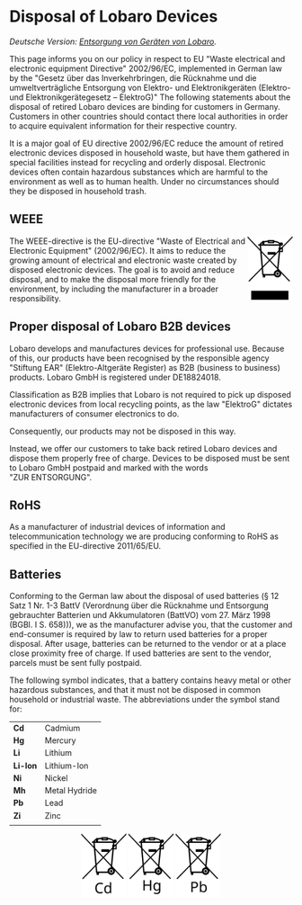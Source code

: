 # Disposal of Lobaro Devices

*Deutsche Version: [Entsorgung von Geräten von Lobaro](weee-entsorgung.md).*

This page informs you on our policy in respect to EU 
"Waste electrical and electronic equipment Directive" 2002/96/EC, 
implemented in German law by the 
"Gesetz über das Inverkehrbringen, die Rücknahme und 
	die umweltverträgliche Entsorgung von Elektro- und Elektronikgeräten 
	(Elektro- und Elektronikgerätegesetz &ndash; ElektroG)"
The following statements about the disposal of retired Lobaro devices are binding for customers
in Germany. Customers in other countries should contact there local authorities in order to 
acquire equivalent information for their respective country.

It is a major goal of EU directive 2002/96/EC reduce the amount of retired electronic devices disposed 
in household waste, but have them gathered in special facilities instead for recycling and orderly disposal.
Electronic devices often contain hazardous substances which are harmful to the environment as well as 
to human health. Under no circumstances should they be disposed in household trash.

## WEEE
<img title="WEEE" alt="Logo: WEEE / do trash" src="/img/symbol-weee.svg" style="float:right" width="80">
The WEEE-directive is the EU-directive "Waste of Electrical and Electronic Equipment" (2002/96/EC).
It aims to reduce the growing amount of electrical and electronic waste created by disposed electronic 
devices. The goal is to avoid and reduce disposal, and to make the disposal more friendly for the environment, 
by including the manufacturer in a broader responsibility.

## Proper disposal of Lobaro B2B devices
Lobaro develops and manufactures devices for professional use. Because of this, our products have been 
recognised by the responsible agency "Stiftung EAR" (Elektro-Altgeräte Register) as
B2B (business to business) products. Lobaro GmbH is registered under DE18824018.

Classification as B2B implies that Lobaro is not required to pick up disposed electronic devices from 
local recycling points, as the law "ElektroG" dictates manufacturers of consumer electronics to do.

Consequently, our products may not be disposed in this way.

Instead, we offer our customers to take back retired Lobaro devices and dispose them properly free of charge.
Devices to be disposed must be sent to Lobaro GmbH postpaid and marked with the words 
"ZUR&nbsp;ENTSORGUNG".

## RoHS
As a manufacturer of industrial devices of information and telecommunication technology we are producing 
conforming to RoHS as specified in the EU-directive 2011/65/EU.

## Batteries
Conforming to the German law about the disposal of used batteries 
(§ 12 Satz 1 Nr. 1-3 BattV (Verordnung über die Rücknahme und Entsorgung gebrauchter 
Batterien und Akkumulatoren (BattVO) vom 27. März 1998 (BGBl. I S. 658))),
we as the manufacturer advise you, that the customer and end-consumer is required by law to return used 
batteries for a proper disposal. After usage, batteries can be returned to the vendor or at a place close 
proximity free of charge. If used batteries are sent to the vendor, parcels must be sent fully postpaid.

The following symbol indicates, that a battery contains heavy metal or other hazardous substances, and 
that it must not be disposed in common household or industrial waste. The abbreviations under the symbol
stand for:

|            |                 |
|------------|-----------------|
| **Cd**     | Cadmium         |
| **Hg**     | Mercury         |
| **Li**     | Lithium         |
| **Li-Ion** | Lithium-Ion     |
| **Ni**     | Nickel          |
| **Mh**     | Metal Hydride   |
| **Pb**     | Lead            |
| **Zi**     | Zinc            |
|            |                 |

<center>
<img title="Cadmium" alt="Logo: No trash, Cadmium" src="/img/symbol-bat-cd.svg" width="80">
<img title="Mercury" alt="Logo: No trash, Mercury" src="/img/symbol-bat-hg.svg" width="80">
<img title="Lead" alt="Logo: no trash, Lead" src="/img/symbol-bat-pb.svg" width="80">
</center>